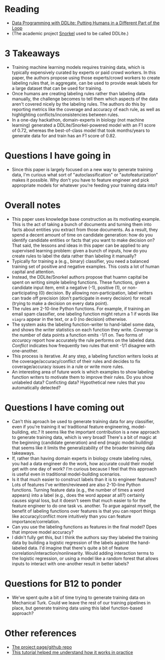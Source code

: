# Reading
* [Data Programming with DDLite: Putting Humans in a Different Part of the Loop](http://cs.stanford.edu/people/chrismre/papers/DDL_HILDA_2016.pdf)
* (The academic project [Snorkel](https://hazyresearch.github.io/snorkel/) used to be called DDLite.)


# 3 Takeaways
* Training machine learning models requires training data, which is typically expensively curated by experts or paid crowd workers. In this paper, the authors propose using those experts/crowd workers to create labeling rules that, in aggregate, can be used to provide weak labels for a large dataset that can be used for training.
* Once humans are creating labeling rules rather than labeling data manually, the challenge becomes to tell them which aspects of the data aren't covered nicely by the labeling rules. The authors do this by reporting metrics like the coverage and accuracy of each rule, as well as highlighting conflicts/inconsistencies between rules.
* In a one-day hackathon, domain-experts in biology (not machine learning) generated a DDLite/Snorkel-powered model with an F1 score of 0.72, whereas the best-of-class model that took months/years to generate data for and train has an F1 score of 0.82.

# Questions I have going in
* Since this paper is largely focused on a new way to generate training data, I'm curious what sort of "autoclassification" or "autofeaturization" makes it possible. Why don't you have to feature engineer and pick appropriate models for whatever you're feeding your training data into?


# Overall notes
* This paper uses knowledge base construction as its motivating example. This is the act of taking a bunch of documents and turning them into facts about entities you extract from those documents. As a result, they spend a decent amount of time on candidate generation: how do you identify candidate entities or facts that you want to make decision on? That said, the lessons and ideas in this paper can be applied to any supervised learning problem: given a bunch of inputs, how do you create rules to label the data rather than labeling it manually?
* Typically for training a (e.g., binary) classifier, you need a balanced training set of positive and negative examples. This costs a lot of human capital and attention.
* Instead, the DDLite/Snorkel authors propose that huamn capital be spent on writing simple labeling functions. These functions, given a candidate input item, emit a negative (-1), positive (1), or non-participating (0) decision. By allowing non-participation, label writers can trade off precision (don't participate in every decision) for recall (trying to make a decision on every data point).
* The rules are 2-10-line Python functions. For example, if training an email spam classifier, one labeling function might return a 1 if words like `viagra` appear in the text, or a 0 (no decision) otherwise.
* The system asks the labeling function-writer to hand-label some data, and shows the writer statistics on each function they write. *Coverage* is the number of data points a function emits -1/1 on. Two forms of *accuracy* report how accurately the rule performs on the labeled data. *Conflict* indicates how frequently two rules that emit -1/1 disagree with one-another.
* This process is iterative. At any step, a labeling function writers looks at the coverage/accuracy/conflict of their rules and decides to fix coverage/accuracy issues in a rule or write more rules.
* An interesting area of future work is which examples to show labeling function writers to motivate them to improve their rules. Do you show unlabeled data? Conficting data? Hypothetical new rules that you automatically detected?


# Questions I have coming out
* Can't this aproach be used to generate training data for any classifier, even if you're training it w/ traditional feature engineering, model-building, etc.? It seems like the important contribution is a new approach to generate training data, which is very broad! There's a bit of magic at the beginning (candidate generation) and end (magic model building) that seems like it limits the generalizability of the broader training data takeaways.
* If, rather than having domain experts in biology create labeling rules, you had a data engineer do the work, how accurate could their model get with one day of work? I'm curious because I feel that this approach is useful even in traditional model-building scenarios.
* Is it that much easier to construct labels than it is to engineer features? Lots of features I've written/reviewed are also 2-10-line Python functions. Turning feature data (e.g., the number of times a word appears) into a label (e.g., does the word appear at all?) certainly causes signal loss, but it doesn't seem that much easier to for the feature engineer to do one task vs. another. To argue against myself, the benefit of labeling functions over features is that you can report things like accuracy/conflict more intuitively than you can feature importance/correlation.
* Can you use the labeling functions as features in the final model? Dpes that improve model accuracy?
* I didn't fully get this, but I think the authors say they labeled the training data by building a logistic regression of the labels against the hand-labeled data. I'd imagine that there's quite a bit of feature correlation/interaction/nonlinearity. Would adding interaction terms to the logistic regression, or using a model like a random forest that allows inputs to interact with one-another result in better labels?


# Questions for B12 to ponder
* We've spent quite a bit of time trying to generate training data on Mechanical Turk. Could we leave the rest of our training pipelines in place, but generate training data using this label function-based approach?

# Other references
* [The project page/github repo](https://hazyresearch.github.io/snorkel/)
* [This tutorial helped me understand how it works in practice](https://github.com/HazyResearch/snorkel/tree/master/tutorials/intro)
